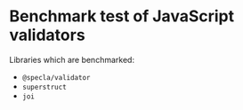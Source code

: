 # Benchmark test of JavaScript validators

Libraries which are benchmarked:
- `@specla/validator`
- `superstruct`
- `joi`

